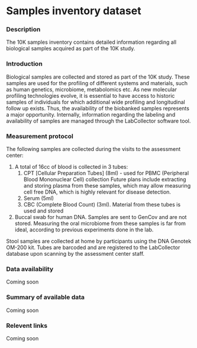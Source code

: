 # Samples inventory dataset  

### Description 

The 10K samples inventory contains detailed information regarding all biological samples acquired as part of the 10K study.

### Introduction

Biological samples are collected and stored as part of the 10K study. These samples are used for the profiling of different systems and materials, such as human genetics, microbiome, metabolomics etc.
As new molecular profiling technologies evolve, it is essential to have access to historic samples of individuals for which additional wide profiling and longitudinal follow up exists. Thus, the availability of the biobanked samples represents a major opportunity.
Internally, information regarding the labeling and availability of samples are managed through the LabCollector software tool.

### Measurement protocol 
<!-- long measurment protocol for the data browser -->
The following samples are collected during the visits to the assessment center:
1. A total of 16cc of blood is collected in 3 tubes:
    1. CPT [Cellular Preparation Tubes] (8ml) - used for PBMC (Peripheral Blood Mononuclear Cell) collection
Future plans include extracting and storing plasma from these samples, which may allow measuring cell free DNA, which is highly relevant for disease detection.
    2. Serum (5ml) 
    3. CBC (Complete Blood Count) (3ml). Material from these tubes is used and stored
2. Buccal swab for human DNA. Samples are sent to GenCov and are not stored. Measuring the oral microbiome from these samples is far from ideal, according to previous experiments done in the lab.

Stool samples are collected at home by participants using the DNA Genotek OM-200 kit. 
Tubes are barcoded and are registered to the LabCollector database upon scanning by the assessment center staff.

### Data availability 
<!-- for the example notebooks -->
Coming soon

### Summary of available data 
<!-- for the data browser -->
Coming soon

### Relevent links

Coming soon
